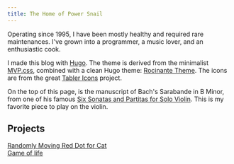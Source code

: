 ```yaml
---
title: The Home of Power Snail
---
```


Operating since 1995, I have been mostly healthy and required rare maintenances. I've grown into a programmer, a music lover, and an enthusiastic cook.

I made this blog with [Hugo](https://gohugo.io/). The theme is derived from the minimalist [MVP.css](https://andybrewer.github.io/mvp/), combined with a clean Hugo theme: [Rocinante Theme](https://github.com/mavidser/hugo-rocinante). The icons are from the great [Tabler Icons](https://tablericons.com/) project.

On the top of this page, is the manuscript of Bach's Sarabande in B Minor, from one of his famous [Six Sonatas and Partitas for Solo Violin](<https://imslp.org/wiki/6_Violin_Sonatas_and_Partitas%2C_BWV_1001-1006_(Bach%2C_Johann_Sebastian)>). This is my favorite piece to play on the violin.

## Projects

[Randomly Moving Red Dot for Cat](/cat_dot)  
[Game of life](/game_of_life)
